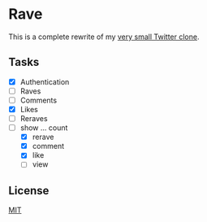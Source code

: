 # Rave

This is a complete rewrite of my [very small Twitter clone](https://github.com/theblckbird/twitter-clone).

## Tasks

-   [x] Authentication
-   [ ] Raves
-   [ ] Comments
-   [x] Likes
-   [ ] Reraves
-   [ ] show ... count
    -   [x] rerave
    -   [x] comment
    -   [x] like
    -   [ ] view

## License

[MIT](/LICENSE)

